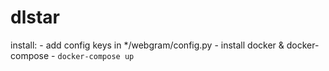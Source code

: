 # dlstar

install:
    - add config keys in */webgram/config.py
    - install docker & docker-compose
    - `docker-compose up`
